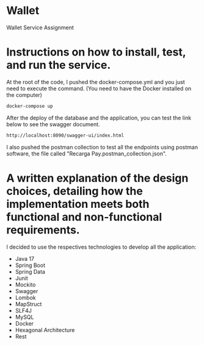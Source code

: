 # Wallet
Wallet Service Assignment

# Instructions on how to install, test, and run the service.

At the root of the code, I pushed the docker-compose.yml and you just need to execute the command.
(You need to have the Docker installed on the computer)

```sh
docker-compose up
```

After the deploy of the database and the application, you can test the link below to see the swagger document.

```sh
http://localhost:8090/swagger-ui/index.html
```

I also pushed the postman collection to test all the endpoints using postman software, the file called "Recarga Pay.postman_collection.json".

# A written explanation of the design choices, detailing how the implementation meets both functional and non-functional requirements.

I decided to use the respectives technologies to develop all the application:

 - Java 17
 - Spring Boot
 - Spring Data
 - Junit
 - Mockito
 - Swagger
 - Lombok
 - MapStruct
 - SLF4J
 - MySQL
 - Docker
 - Hexagonal Architecture
 - Rest

